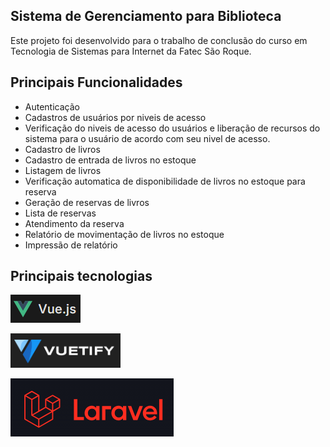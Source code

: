 ## Sistema de Gerenciamento para Biblioteca

Este projeto foi desenvolvido para o trabalho de conclusão do curso em Tecnologia de Sistemas para Internet da Fatec São Roque.

## Principais Funcionalidades

- Autenticação
- Cadastros de usuários por niveis de acesso
- Verificação do niveis de acesso do usuários e liberação de recursos do sistema para o usuário de acordo com seu nivel de acesso.
- Cadastro de livros
- Cadastro de entrada de livros no estoque
- Listagem de livros
- Verificação automatica de disponibilidade de livros no estoque para reserva
- Geração de reservas de livros
- Lista de reservas
- Atendimento da reserva
- Relatório de movimentação de livros no estoque
- Impressão de relatório

## Principais tecnologias

[![Logo framework Vue.js](storage/app/public/imagens/logo_vue_js.png "Logo, framework vue.js")](https://github.com/joseguilherme96/sistema_biblioteca/blob/d2802d20986b37d8a07687a681af0169c3fe8c1e/storage/app/public/imagens/logo_vue_js.png)

[![Logo framework vuetify](storage/app/public/imagens/log_vuetify.png "Logo, framework vuetify")](https://github.com/joseguilherme96/sistema_biblioteca/blob/d2802d20986b37d8a07687a681af0169c3fe8c1e/storage/app/public/imagens/log_vuetify.png)

[![Logo framework laravel](storage/app/public/imagens/logo_laravel.png "Logo, framework laravel")](https://github.com/joseguilherme96/sistema_biblioteca/blob/main/storage/app/public/imagens/logo_laravel.png)
